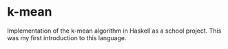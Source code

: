 # k-mean

Implementation of the k-mean algorithm in Haskell as a school project.
This was my first introduction to this language.
